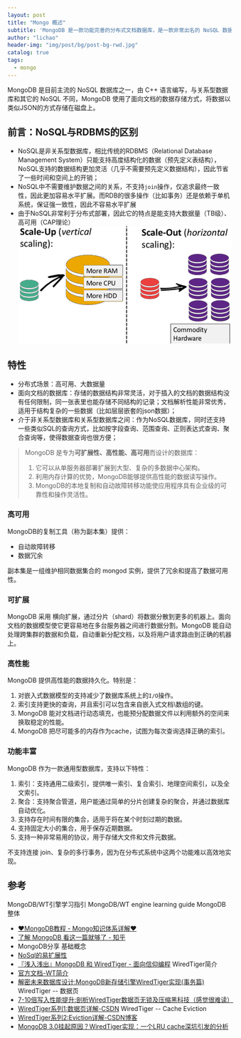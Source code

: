 ```yaml
---
layout: post
title: "Mongo 概述"
subtitle: 'MongoDB 是一款功能完善的分布式文档数据库，是一款非常出名的 NoSQL 数据库。'
author: "lichao"
header-img: "img/post/bg/post-bg-rwd.jpg"
catalog: true
tags:
  - mongo 
---
```


MongoDB 是目前主流的 NoSQL 数据库之一，由 C++ 语言编写，与关系型数据库和其它的 NoSQL 不同，MongoDB 使用了面向文档的数据存储方式，将数据以类似JSON的方式存储在磁盘上。

## 前言：NoSQL与RDBMS的区别

- NoSQL是非关系型数据库，相比传统的RDBMS（Relational Database Management System）只能支持高度结构化的数据（预先定义表结构），NoSQL支持的数据结构更加灵活（几乎不需要预先定义数据结构），因此节省了一些时间和空间上的开销；
- NoSQL中不需要维护数据之间的关系，不支持`join`操作，仅追求最终一致性，因此更加容易水平扩展。而RDB的很多操作（比如事务）还是依赖于单机系统，保证强一致性，因此不容易水平扩展
- 由于NoSQL非常利于分布式部署，因此它的特点是能支持大数据量（TB级）、高可用（CAP理论）
![BSON](/img/post/store/mongo/扩展性.PNG)

## 特性

- 分布式场景：高可用、大数据量
- 面向文档的数据库：存储的数据结构非常灵活，对于插入的文档的数据结构没有任何限制，同一张表里也能存储不同结构的记录；文档解析性能非常优秀，适用于结构复杂的一些数据（比如层层嵌套的json数据）；
- 介于非关系型数据库和关系型数据库之间：作为NoSQL数据库，同时还支持一些类似SQL的查询方式，比如按字段查询、范围查询、正则表达式查询、聚合查询等，使得数据查询也很方便；

> MongoDB 是专为**可扩展性、高性能、高可用**而设计的数据库：
>
> 1. 它可以从单服务器部署扩展到大型、复杂的多数据中心架构。
> 2. 利用内存计算的优势，MongoDB能够提供高性能的数据读写操作。
> 3. MongoDB的本地复制和自动故障转移功能使应用程序具有企业级的可靠性和操作灵活性。

### 高可用

MongoDB的复制工具（称为副本集）提供：

- 自动故障转移
- 数据冗余

副本集是一组维护相同数据集合的 mongod 实例，提供了冗余和提高了数据可用性。

### 可扩展

MongoDB 采用 横向扩展，通过分片（shard）将数据分散到更多的机器上。面向文档的数据模型使它更容易地在多台服务器之间进行数据分割。MongoDB 能自动处理跨集群的数据和负载，自动重新分配文档，以及将用户请求路由到正确的机器上。

### 高性能

MongoDB 提供高性能的数据持久化。特别是：

1. 对嵌入式数据模型的支持减少了数据库系统上的`I/O`操作。
2. 索引支持更快的查询，并且索引可以包含来自嵌入式文档\数组的键。
3. MongoDB 能对文档进行动态填充，也能预分配数据文件以利用额外的空间来换取稳定的性能。
4. MongoDB 把尽可能多的内存作为cache，试图为每次查询选择正确的索引。

### 功能丰富

MongoDB 作为一款通用型数据库，支持以下特性：

1. 索引：支持通用二级索引，提供唯一索引、复合索引、地理空间索引，以及全文索引。
2. 聚合：支持聚合管道，用户能通过简单的分片创建复杂的聚合，并通过数据库自动优化。
3. 支持存在时间有限的集合，适用于将在某个时刻过期的数据。
4. 支持固定大小的集合，用于保存近期数据。
5. 支持一种非常易用的协议，用于存储大文件和文件元数据。

不支持连接 join、复杂的多行事务，因为在分布式系统中这两个功能难以高效地实现。

## 参考

MongoDB/WT引擎学习指引 MongoDB/WT engine learning guide
MongoDB整体

- [♥MongoDB教程 - Mongo知识体系详解♥](https://pdai.tech/md/db/nosql-mongo/mongo.html)
- [了解 MongoDB 看这一篇就够了 - 知乎](https://zhuanlan.zhihu.com/p/87722764)
- MongoDB分享
基础概念
- [NoSql的易扩展性](http://t.zoukankan.com/leftfist-p-4257882.html)
- [『浅入浅出』MongoDB 和 WiredTiger - 面向信仰编程](https://draveness.me/mongodb-wiredtiger/)
WiredTiger简介
- [官方文档-WT简介](https://www.mongodb.com/docs/manual/core/wiredtiger/)
- [解密未来数据库设计:MongoDB新存储引擎WiredTiger实现(事务篇)](https://mp.weixin.qq.com/s?__biz=MzAwMDU1MTE1OQ==&mid=2653547303&idx=1&sn=c8bd7648fe94d570ca2ba307eb92b212&scene=21#wechat_redirect)
WiredTiger -- 数据页
- [7-10倍写入性能提升:剖析WiredTiger数据页无锁及压缩黑科技（感觉很难读）](https://mp.weixin.qq.com/s?__biz=MzAwMDU1MTE1OQ==&mid=2653547449&idx=1&sn=f2854a3652fda00a0a25a7cd33b44045&scene=21#wechat_redirect)
- [WiredTiger系列1:数据页详解-CSDN](https://blog.csdn.net/qq_35192280/article/details/112971258)
WiredTiger -- Cache Eviction
- [WiredTiger系列2:Eviction详解-CSDN博客](https://blog.csdn.net/qq_35192280/article/details/114638897)
- [MongoDB 3.0挂起原因？WiredTiger实现：一个LRU cache深坑引发的分析](https://mp.weixin.qq.com/s?__biz=MzAwMDU1MTE1OQ==&mid=2653547778&idx=1&sn=fe59b6e6821179e72595867db500ad71&scene=0)
